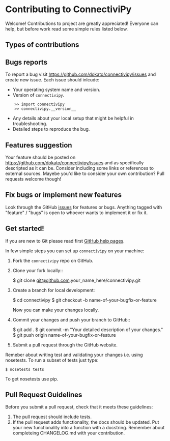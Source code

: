 Contributing to ConnectiviPy
======================

Welcome! Contributions to project are greatly appreciated! Everyone can
help, but before work read some simple rules listed below.

Types of contributions
---------------------

## Bugs reports

To report a bug visit https://github.com/dokato/connectivipy/issues and
create new issue. Each issue should inlcude:

* Your operating system name and version.
* Version of `connectivipy`.
```
    >> import connectivipy
    >> connectivipy.__version__
```    
* Any details about your local setup that might be helpful in troubleshooting.
* Detailed steps to reproduce the bug.

## Features suggestion 

Your feature should be posted on https://github.com/dokato/connectivipy/issues
and as specifically descripted as it can be. Consider including some
links or references to external sources. Mayebe you'd like to consider
your own contribution? Pull requests welcome though!

## Fix bugs or implement new features

Look through the GitHub [issues](https://github.com/dokato/connectivipy/issues)
for features or bugs. Anything tagged with 
"feature" / "bugs" is open to whoever wants to implement it or fix it.

Get started!
-----------

If you are new to Git please read first [GitHub help pages](http://help.github.com/).

In few simple steps you can set up `connectivipy` on your machine:

1. Fork the `connectivipy` repo on GitHub.
2. Clone your fork locally::

    $ git clone git@github.com:your_name_here/connectivipy.git

3. Create a branch for local development:
    
    $ cd connectivipy
    $ git checkout -b name-of-your-bugfix-or-feature
   
   Now you can make your changes locally.

4. Commit your changes and push your branch to GitHub::

    $ git add .
    $ git commit -m "Your detailed description of your changes."
    $ git push origin name-of-your-bugfix-or-feature

5. Submit a pull request through the GitHub website.

Remeber about writing test and validating your changes i.e. using
nosetests. To run a subset of tests just type:

	$ nosetests tests

To get nosetests use pip. 

Pull Request Guidelines
-----------------------

Before you submit a pull request, check that it meets these guidelines:

1. The pull request should include tests.
2. If the pull request adds functionality, the docs should be updated. Put
   your new functionality into a function with a docstring. Remember about
   completeing CHANGELOG.md with your contribution.
